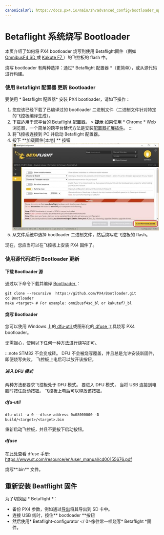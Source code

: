 ```yaml
---
canonicalUrl: https://docs.px4.io/main/zh/advanced_config/bootloader_update_from_betaflight
---
```


# Betaflight 系统烧写 Bootloader

本页介绍了如何将 PX4 bootloader 烧写到使用 Betaflight固件（例如[ OmnibusF4 SD ](../flight_controller/omnibus_f4_sd.md) 或 [ Kakute F7 ](../flight_controller/kakutef7.md)）的飞控板的 flash 中。

烧写 bootloader 有两种选择：通过* Betaflight 配置器 *（更简单），或从源代码进行构建。

<span id="betaflight_configurator"></span>

### 使用 Betaflight 配置器 更新 Bootloader

要使用 * Betaflight 配置器* 安装 PX4 bootloader，请如下操作：

1. 您应该已经下载了已编译过的 bootloader 二进制文件（二进制文件针对特定的飞控板编译生成）。
2. 下载适用于您平台的[ Betaflight 配置器](https://github.com/betaflight/betaflight-configurator/releases)。 > **提示** 如果使用 * Chrome * Web 浏览器，一个简单的跨平台替代方法是安装[配置器扩展插件](https://chrome.google.com/webstore/detail/betaflight-configurator/kdaghagfopacdngbohiknlhcocjccjao)。
:::
3. 将飞控板连接到 PC 并启动 Betaflight 配置器。
4. 按下 **加载固件[本地] ** 按钮 ![Betaflight 配置器-本地固件](../../assets/flight_controller/omnibus_f4_sd/betaflight_configurator.jpg)
5. 从文件系统中选择 bootloader 二进制文件，然后烧写进飞控板的 flash。

现在，您应当可以在飞控板上安装 PX4 固件了。

### 使用源代码进行 Bootloader 更新

#### 下载 Bootloader 源

通过以下命令下载并编译 [ Bootloader ](https://github.com/PX4/Bootloader)：

    git clone --recursive  https://github.com/PX4/Bootloader.git
    cd Bootloader
    make <target> # For example: omnibusf4sd_bl or kakutef7_bl
    

#### 烧写 Bootloader

您可以使用 Windows 上的[ dfu-util ](http://dfu-util.sourceforge.net/) 或图形化的[ dfuse ](https://www.st.com/en/development-tools/stsw-stm32080.html) 工具烧写 PX4 bootloader。

无需担心，使用以下任何一种方法进行烧写即可。

:::note STM32 不会变成砖。 DFU 不会被烧写覆盖，并且总是允许安装新固件，即便烧写失败。 飞控板上电后可以放开该按钮。

##### 进入 DFU 模式

两种方法都要求飞控板处于 DFU 模式。 要进入 DFU 模式， 当将 USB 连接到电脑时按住启动按钮。 飞控板上电后可以释放该按钮。

##### dfu-util

    dfu-util -a 0 --dfuse-address 0x08000000 -D  build/<target>/<target>.bin
    

重新启动飞控板，并且不要按下启动按钮。

##### dfuse

在此处查看 dfuse 手册: https://www.st.com/resource/en/user_manual/cd00155676.pdf

烧写**<target>.bin** 文件。

<span id="reinstall_betaflight"></span>

## 重新安装 Beatflight 固件

为了切换回 * Betaflight *：

- 备份 PX4 参数，例如通过[导出](../advanced/parameters_and_configurations.md#exporting-and-loading-parameters)将其导出到 SD 卡中。
- 连接 USB 线时，按住** bootloader **按钮
- 然后使用* Betaflight-configurator </ 0>像往常一样烧写* Betaflight *固件。</li> </ul>
